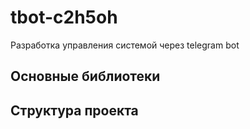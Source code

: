 # tbot-c2h5oh
Разработка управления системой через telegram bot

## Основные библиотеки

## Структура проекта


